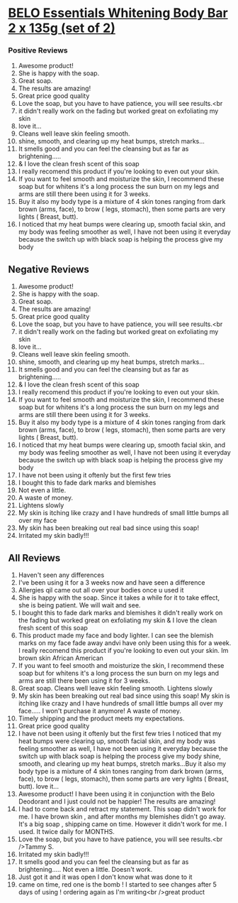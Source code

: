 # [BELO Essentials Whitening Body Bar 2 x 135g (set of 2)](https://products.checkmycream.com/products/BELO-Essentials-Whitening-Body-Bar-2-x-135g-(set-of-2).html)

### Positive Reviews

<ol>
      <li>Awesome product!  </li>
      <li>She is happy with the soap.</li>
      <li>Great soap.</li>
      <li>The results are amazing!</li>
      <li>Great price good quality</li>
      <li>Love the soap, but you have to have patience, you will see results.&lt;br</li>
      <li>it didn&#x27;t really work on the fading but worked great on exfoliating my skin</li>
      <li>love it...</li>
      <li>Cleans well leave skin feeling smooth.</li>
      <li>shine, smooth, and clearing up my heat bumps, stretch marks...</li>
      <li>It smells good and you can feel the cleansing but as far as brightening.....  </li>
      <li>&amp; I love the clean fresh scent of this soap</li>
      <li>I really recomend this product if you&#x27;re looking to even out your skin.</li>
      <li>If you want to feel smooth and moisturize the skin, I recommend these soap but for whitens it&#x27;s a long process the sun burn on my legs and arms are still there been using it for 3 weeks.</li>
      <li>Buy it also my body type is a mixture of 4 skin tones ranging from dark brown (arms, face), to brow ( legs, stomach), then some parts are very lights ( Breast, butt).</li>
      <li>I noticed that my heat bumps were clearing up, smooth facial skin, and my body was feeling smoother as well, I have not been using it everyday because the switch up with black soap is helping the process give my body</li>
</ol>


<h2>Negative Reviews</h2>
<ol>
<li> Awesome product!  </li>
<li> She is happy with the soap.</li>
<li> Great soap.</li>
<li> The results are amazing!</li>
<li> Great price good quality</li>
<li> Love the soap, but you have to have patience, you will see results.&lt;br</li>
<li> it didn&#x27;t really work on the fading but worked great on exfoliating my skin</li>
<li> love it...</li>
<li> Cleans well leave skin feeling smooth.</li>
<li> shine, smooth, and clearing up my heat bumps, stretch marks...</li>
<li> It smells good and you can feel the cleansing but as far as brightening.....  </li>
<li> &amp; I love the clean fresh scent of this soap</li>
<li> I really recomend this product if you&#x27;re looking to even out your skin.</li>
<li> If you want to feel smooth and moisturize the skin, I recommend these soap but for whitens it&#x27;s a long process the sun burn on my legs and arms are still there been using it for 3 weeks.</li>
<li> Buy it also my body type is a mixture of 4 skin tones ranging from dark brown (arms, face), to brow ( legs, stomach), then some parts are very lights ( Breast, butt).</li>
<li> I noticed that my heat bumps were clearing up, smooth facial skin, and my body was feeling smoother as well, I have not been using it everyday because the switch up with black soap is helping the process give my body</li>
<li> I have not been using it oftenly but the first few tries</li>
<li> I bought this to fade dark marks and blemishes</li>
<li> Not even a little.</li>
<li> A waste of money.</li>
<li> Lightens slowly</li>
<li> My skin is itching like crazy and I have hundreds of small little bumps all over my face</li>
<li> My skin has been breaking out real bad since using this soap!</li>
<li> Irritated my skin badly!!!</li>
</ol>

<h2>All Reviews</h2>

<ol>
    <li> Haven&#x27;t seen any  differences</li>
    <li> I&#x27;ve been using it for a 3 weeks now and have seen a difference</li>
    <li> Allergies qil came out all over your bodies once u used it</li>
    <li> She is happy with the soap. Since it takes a while for it to take effect, she is being patient. We will wait and see.</li>
    <li> I bought this to fade dark marks and blemishes it didn&#x27;t really work on the fading but worked great on exfoliating my skin &amp; I love the clean fresh scent of this soap</li>
    <li> This product made my face and body lighter. I can see the blemish marks on my face fade away andvi have only been using this for a week. I really recomend this product if you&#x27;re looking to even out your skin. Im brown skin African American</li>
    <li> If you want to feel smooth and moisturize the skin, I recommend these soap but for whitens it&#x27;s a long process the sun burn on my legs and arms are still there been using it for 3 weeks.</li>
    <li> Great soap. Cleans well leave skin feeling smooth. Lightens slowly</li>
    <li> My skin has been breaking out real bad since using this soap! My skin is itching like crazy and I have hundreds of small little bumps all over my face..... I won&#x27;t purchase it anymore! A waste of money.</li>
    <li> Timely shipping and the product meets my expectations.</li>
    <li> Great price good quality</li>
    <li> I have not been using it oftenly but the first few tries I noticed that my heat bumps were clearing up, smooth facial skin, and my body was feeling smoother as well, I have not been using it everyday because the switch up with black soap is helping the process give my body shine, smooth, and clearing up my heat bumps, stretch marks...Buy it also my body type is a mixture of 4 skin tones ranging from dark brown (arms, face), to brow ( legs, stomach), then some parts are very lights ( Breast, butt). love it...</li>
    <li> Awesome product!  I have been using it in conjunction with the Belo Deodorant and I just could not be happier!  The results are amazing!</li>
    <li> I had to come back and retract my statement.  This soap didn&#x27;t work for me. I have brown skin , and after months my blemishes didn&#x27;t go away.  It&#x27;s a big soap , shipping came on time.  However it didn&#x27;t work for me.  I used. It twice daily for MONTHS.</li>
    <li> Love the soap, but you have to have patience, you will see results.&lt;br /&gt;Tammy S.</li>
    <li> Irritated my skin badly!!!</li>
    <li> It smells good and you can feel the cleansing but as far as brightening.....  Not even a little. Doesn&#x27;t work.</li>
    <li> Just got it and it was open I don&#x27;t know what was done to it</li>
    <li> came on time, red one is the bomb ! I started to see changes after 5 days of using ! ordering again as I&#x27;m writing&lt;br /&gt;great product</li>
</ol>




